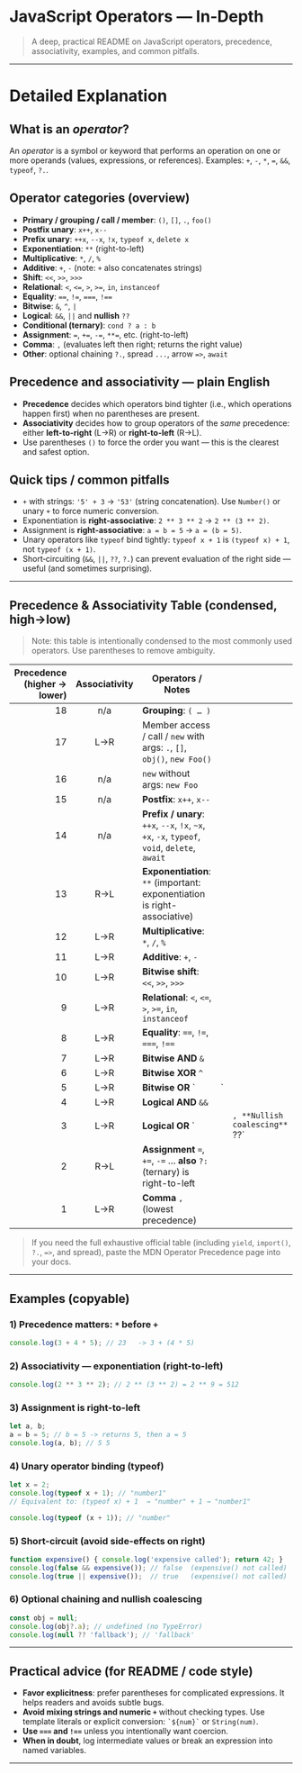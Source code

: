 # JavaScript Operators — In‑Depth

> A deep, practical README on JavaScript operators, precedence, associativity, examples, and common pitfalls.

---

# Detailed Explanation

## What is an *operator*?

An *operator* is a symbol or keyword that performs an operation on one or more operands (values, expressions, or references). Examples: `+`, `-`, `*`, `=`, `&&`, `typeof`, `?.`.

## Operator categories (overview)

* **Primary / grouping / call / member**: `()`, `[]`, `.`, `foo()`
* **Postfix unary**: `x++`, `x--`
* **Prefix unary**: `++x`, `--x`, `!x`, `typeof x`, `delete x`
* **Exponentiation**: `**` (right-to-left)
* **Multiplicative**: `*`, `/`, `%`
* **Additive**: `+`, `-` (note: `+` also concatenates strings)
* **Shift**: `<<`, `>>`, `>>>`
* **Relational**: `<`, `<=`, `>`, `>=`, `in`, `instanceof`
* **Equality**: `==`, `!=`, `===`, `!==`
* **Bitwise**: `&`, `^`, `|`
* **Logical**: `&&`, `||` and **nullish** `??`
* **Conditional (ternary)**: `cond ? a : b`
* **Assignment**: `=`, `+=`, `-=`, `**=`, etc. (right-to-left)
* **Comma**: `,` (evaluates left then right; returns the right value)
* **Other**: optional chaining `?.`, spread `...`, arrow `=>`, `await`

## Precedence and associativity — plain English

* **Precedence** decides which operators bind tighter (i.e., which operations happen first) when no parentheses are present.
* **Associativity** decides how to group operators of the *same* precedence: either **left-to-right** (L→R) or **right-to-left** (R→L).
* Use parentheses `()` to force the order you want — this is the clearest and safest option.

## Quick tips / common pitfalls

* `+` with strings: `'5' + 3` → `'53'` (string concatenation). Use `Number()` or unary `+` to force numeric conversion.
* Exponentiation is **right-associative**: `2 ** 3 ** 2` → `2 ** (3 ** 2)`.
* Assignment is **right-associative**: `a = b = 5` → `a = (b = 5)`.
* Unary operators like `typeof` bind tightly: `typeof x + 1` is `(typeof x) + 1`, not `typeof (x + 1)`.
* Short‑circuiting (`&&`, `||`, `??`, `?.`) can prevent evaluation of the right side — useful (and sometimes surprising).

---

## Precedence & Associativity Table (condensed, high→low)

> Note: this table is intentionally condensed to the most commonly used operators. Use parentheses to remove ambiguity.

| Precedence (higher → lower) | Associativity | Operators / Notes                                                                             |   |                                |
| --------------------------: | :-----------: | --------------------------------------------------------------------------------------------- | - | ------------------------------ |
|                          18 |      n/a      | **Grouping**: `( … )`                                                                         |   |                                |
|                          17 |      L→R      | Member access / call / `new` with args: `.`, `[]`, `obj()`, `new Foo()`                       |   |                                |
|                          16 |      n/a      | `new` without args: `new Foo`                                                                 |   |                                |
|                          15 |      n/a      | **Postfix**: `x++`, `x--`                                                                     |   |                                |
|                          14 |      n/a      | **Prefix / unary**: `++x`, `--x`, `!x`, `~x`, `+x`, `-x`, `typeof`, `void`, `delete`, `await` |   |                                |
|                          13 |      R→L      | **Exponentiation**: `**` (important: exponentiation is right-associative)                     |   |                                |
|                          12 |      L→R      | **Multiplicative**: `*`, `/`, `%`                                                             |   |                                |
|                          11 |      L→R      | **Additive**: `+`, `-`                                                                        |   |                                |
|                          10 |      L→R      | **Bitwise shift**: `<<`, `>>`, `>>>`                                                          |   |                                |
|                           9 |      L→R      | **Relational**: `<`, `<=`, `>`, `>=`, `in`, `instanceof`                                      |   |                                |
|                           8 |      L→R      | **Equality**: `==`, `!=`, `===`, `!==`                                                        |   |                                |
|                           7 |      L→R      | **Bitwise AND** `&`                                                                           |   |                                |
|                           6 |      L→R      | **Bitwise XOR** `^`                                                                           |   |                                |
|                           5 |      L→R      | **Bitwise OR** `                                                                              | ` |                                |
|                           4 |      L→R      | **Logical AND** `&&`                                                                          |   |                                |
|                           3 |      L→R      | **Logical OR** `                                                                              |   | `, **Nullish coalescing** `??` |
|                           2 |      R→L      | **Assignment** `=`, `+=`, `-=` … **also** `?:` (ternary) is right-to-left                     |   |                                |
|                           1 |      L→R      | **Comma** `,` (lowest precedence)                                                             |   |                                |

> If you need the full exhaustive official table (including `yield`, `import()`, `?.`, `=>`, and spread), paste the MDN Operator Precedence page into your docs.

---

## Examples (copyable)

### 1) Precedence matters: `*` before `+`

```js
console.log(3 + 4 * 5); // 23   -> 3 + (4 * 5)
```

### 2) Associativity — exponentiation (right-to-left)

```js
console.log(2 ** 3 ** 2); // 2 ** (3 ** 2) = 2 ** 9 = 512
```

### 3) Assignment is right-to-left

```js
let a, b;
a = b = 5; // b = 5 -> returns 5, then a = 5
console.log(a, b); // 5 5
```

### 4) Unary operator binding (typeof)

```js
let x = 2;
console.log(typeof x + 1); // "number1"
// Equivalent to: (typeof x) + 1  → "number" + 1 → "number1"

console.log(typeof (x + 1)); // "number"
```

### 5) Short-circuit (avoid side-effects on right)

```js
function expensive() { console.log('expensive called'); return 42; }
console.log(false && expensive()); // false  (expensive() not called)
console.log(true || expensive());  // true   (expensive() not called)
```

### 6) Optional chaining and nullish coalescing

```js
const obj = null;
console.log(obj?.a); // undefined (no TypeError)
console.log(null ?? 'fallback'); // 'fallback'
```

---

## Practical advice (for README / code style)

* **Favor explicitness**: prefer parentheses for complicated expressions. It helps readers and avoids subtle bugs.
* **Avoid mixing strings and numeric `+`** without checking types. Use template literals or explicit conversion: `` `${num}` `` or `String(num)`.
* **Use `===` and `!==`** unless you intentionally want coercion.
* **When in doubt**, log intermediate values or break an expression into named variables.

---